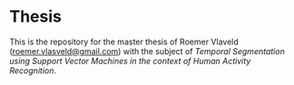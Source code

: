 # Thesis

This is the repository for the master thesis of Roemer Vlaveld (roemer.vlasveld@gmail.com) with the subject of _Temporal Segmentation using Support Vector Machines in the context of Human Activity Recognition_.